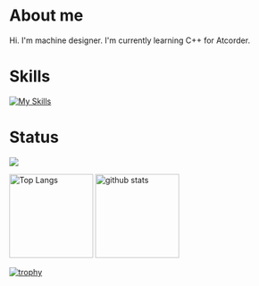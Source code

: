 # About me
Hi. I'm machine designer.
I'm currently learning C++ for Atcorder.

#  Skills
[![My Skills](https://skillicons.dev/icons?i=cs,cpp,py&perline=3)](https://skillicons.dev)

#  Status
![](https://github-profile-summary-cards.vercel.app/api/cards/profile-details?username=yokota-koichi&theme=tokyonight)
<p align="left"> 
  <img alt="Top Langs" height="150px" src="https://github-readme-stats.vercel.app/api/top-langs/?username=yokota-koichi&layout=compact&count_private=true&show_icons=true&theme=tokyounight" />
  <img alt="github stats" height="150px" src="https://github-readme-stats.vercel.app/api?username=yokota-koichi&count_private=true&show_icons=true&show_icons=true&theme=tokyonight" />
</p>

[![trophy](https://github-profile-trophy.vercel.app/?username=yokota-koichi&theme=tokyonight&column=8)](https://github.com/ryo-ma/github-profile-trophy)
